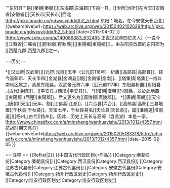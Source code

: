 '''东阳县'''是[[秦朝|秦朝]][[东海郡|东海郡]]下的一县，[[治所|治所]]在今天[[安徽省|安徽省]][[天长市|天长市]]西北<ref>[http://jpkc.bnude.cn/gdwxsy/jddd/h2_5.html 东阳：地名，在今安徽天长西北] {{webarchive|url=https://web.archive.org/web/20150402102629/http://jpkc.bnude.cn/gdwxsy/jddd/h2_5.html |date=2015-04-02 }}</ref><ref>[http://www.sohu.com/a/140086383_632465 正说汉武帝四位夫人]</ref>（一说今[[江蘇省|江蘇省]][[盱眙縣|盱眙縣]][[東陽鄉|東陽鄉]]）。由东阳县改置的东阳郡为[[西楚九郡|西楚九郡]]之一。

==历史==

*[[汉武帝|汉武帝]][[元狩|元狩]]五年（公元前118年） 析置[[高邮县|高邮县]]，辖今高邮市、天长市和[[金湖县|金湖县]]境[[金南镇|金南]]、[[塔集镇|塔集]]一线以南地区属之，余属东阳县。汉武帝元狩六年（公元前117年）东阳县析置[[射阳县_(古代)|射阳]]、[[平安县_(西汉)|平安县]]。
*[[漢朝|漢朝]]时廢縣，並於此地置[[東陽郡_(西楚)|東陽郡]]，后又更名為[[廣陵郡|廣陵郡]]。
*[[唐朝|唐朝]][[天宝_(唐朝)|天宝]]元年，割[[江都县|江都]]、[[六合县|六合]]、[[高邮县|高邮]]三县地置[[千秋县|千秋县]]。天宝七年，千秋县易名[[天长县|天长县]]，属[[淮南道|淮南道]][[扬州_(古代)|扬州]]。因此，历史上天长与高邮（含金湖）本是一家。<ref>[http://www.chinadfxx.com/a/minsheng/wenhuayishu/2013/1012/4357.html 抗战时期天高县] {{webarchive|url=https://web.archive.org/web/20150205183318/http://chinadfxx.com/a/minsheng/wenhuayishu/2013/1012/4357.html |date=2015-02-05 }}</ref>

== 注释 ==
{{Reflist|2}}
{{中国古代行政区划小作品}}
[[Category:秦朝县份|Category:秦朝县份]]
[[Category:西汉县份|Category:西汉县份]]
[[Category:江苏古代县份|Category:江苏古代县份]]
[[Category:安徽古代县份|Category:安徽古代县份]]
[[Category:扬州行政区划史|Category:扬州行政区划史]]
[[Category:淮安行政区划史|Category:淮安行政区划史]]